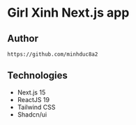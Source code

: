 # Girl Xinh Next.js app
## Author
`https://github.com/minhduc8a2`
## Technologies
* Next.js 15
* ReactJS 19
* Tailwind CSS
* Shadcn/ui